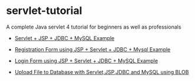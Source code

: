 # servlet-tutorial
A complete Java servlet 4 tutorial for beginners as well as professionals

<div>
<div style="text-align: left;">
</div>
<ul style="text-align: left;">
<li><a href="https://www.javaguides.net/2019/03/servlet-jsp-jdbc-mysql-example.html" target="_blank">Servlet + JSP + JDBC + MySQL Example</a></li>
</ul>
<ul style="text-align: left;">
<li><a href="https://www.javaguides.net/2019/03/registration-form-using-jsp-servlet-jdbc-mysql-example.html" target="_blank">Registration Form using JSP + Servlet + JDBC + Mysql Example</a></li>
</ul>
<ul style="text-align: left;">
<li><a href="https://www.javaguides.net/2019/03/login-form-using-jsp-servlet-jdbc-mysql-example.html" target="_blank">Login Form using JSP + Servlet + JDBC + MySQL Example</a></li>
</ul>
  
  <ul style="text-align: left;">
<li><a href="https://www.javaguides.net/2019/09/upload-file-to-database-with-servlet-jsp-jdbc-mysql-using-blob.html" target="_blank">Upload File to Database with Servlet,JSP,JDBC and MySQL using BLOB</a></li>
</ul>
</div>

